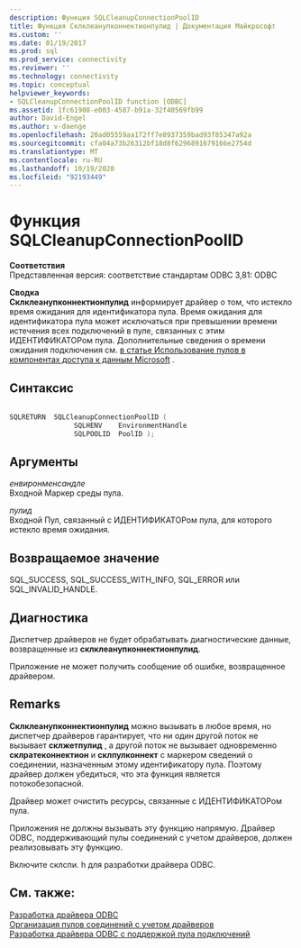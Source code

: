 ```yaml
---
description: Функция SQLCleanupConnectionPoolID
title: Функция Склклеанупконнектионпулид | Документация Майкрософт
ms.custom: ''
ms.date: 01/19/2017
ms.prod: sql
ms.prod_service: connectivity
ms.reviewer: ''
ms.technology: connectivity
ms.topic: conceptual
helpviewer_keywords:
- SQLCleanupConnectionPoolID function [ODBC]
ms.assetid: 1fc61908-e003-4587-b91a-32f40569fb99
author: David-Engel
ms.author: v-daenge
ms.openlocfilehash: 20ad05559aa172ff7e8937359bad93f85347a92a
ms.sourcegitcommit: cfa04a73b26312bf18d8f6296891679166e2754d
ms.translationtype: MT
ms.contentlocale: ru-RU
ms.lasthandoff: 10/19/2020
ms.locfileid: "92193449"
---
```

# <a name="sqlcleanupconnectionpoolid-function"></a>Функция SQLCleanupConnectionPoolID
**Соответствия**  
 Представленная версия: соответствие стандартам ODBC 3,81: ODBC  
  
 **Сводка**  
 **Склклеанупконнектионпулид** информирует драйвер о том, что истекло время ожидания для идентификатора пула. Время ожидания для идентификатора пула может исключаться при превышении времени истечения всех подключений в пуле, связанных с этим ИДЕНТИФИКАТОРом пула. Дополнительные сведения о времени ожидания подключения см. [в статье Использование пулов в компонентах доступа к данным Microsoft](/previous-versions/ms810829(v=msdn.10)) .  
  
## <a name="syntax"></a>Синтаксис  
  
```cpp
  
SQLRETURN  SQLCleanupConnectionPoolID (  
                SQLHENV    EnvironmentHandle  
                SQLPOOLID  PoolID );  
```  
  
## <a name="arguments"></a>Аргументы  
 *енвиронменсандле*  
 Входной Маркер среды пула.  
  
 *пулид*  
 Входной Пул, связанный с ИДЕНТИФИКАТОРом пула, для которого истекло время ожидания.  
  
## <a name="returns"></a>Возвращаемое значение  
 SQL_SUCCESS, SQL_SUCCESS_WITH_INFO, SQL_ERROR или SQL_INVALID_HANDLE.  
  
## <a name="diagnostics"></a>Диагностика  
 Диспетчер драйверов не будет обрабатывать диагностические данные, возвращенные из **склклеанупконнектионпулид**.  
  
 Приложение не может получить сообщение об ошибке, возвращенное драйвером.  
  
## <a name="remarks"></a>Remarks  
 **Склклеанупконнектионпулид** можно вызывать в любое время, но диспетчер драйверов гарантирует, что ни один другой поток не вызывает **склжетпулид** , а другой поток не вызывает одновременно **склратеконнектион** и **склпулконнект** с маркером сведений о соединении, назначенным этому идентификатору пула. Поэтому драйвер должен убедиться, что эта функция является потокобезопасной.  
  
 Драйвер может очистить ресурсы, связанные с ИДЕНТИФИКАТОРом пула.  
  
 Приложения не должны вызывать эту функцию напрямую. Драйвер ODBC, поддерживающий пулы соединений с учетом драйверов, должен реализовывать эту функцию.  
  
 Включите склспи. h для разработки драйвера ODBC.  
  
## <a name="see-also"></a>См. также:  
 [Разработка драйвера ODBC](../../../odbc/reference/develop-driver/developing-an-odbc-driver.md)   
 [Организация пулов соединений с учетом драйверов](../../../odbc/reference/develop-app/driver-aware-connection-pooling.md)   
 [Разработка драйвера ODBC с поддержкой пула подключений](../../../odbc/reference/develop-driver/developing-connection-pool-awareness-in-an-odbc-driver.md)